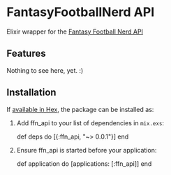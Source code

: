 # FantasyFootballNerd API

Elixir wrapper for the [Fantasy Football Nerd API](http://www.fantasyfootballnerd.com/fantasy-football-api)

## Features

Nothing to see here, yet. :)

## Installation

If [available in Hex](https://hex.pm/docs/publish), the package can be installed as:

  1. Add ffn_api to your list of dependencies in `mix.exs`:

        def deps do
          [{:ffn_api, "~> 0.0.1"}]
        end

  2. Ensure ffn_api is started before your application:

        def application do
          [applications: [:ffn_api]]
        end
